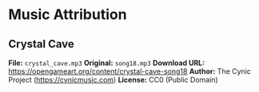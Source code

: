 # Music Attribution

## Crystal Cave

**File:** `crystal_cave.mp3`
**Original:** `song18.mp3`
**Download URL:** <https://opengameart.org/content/crystal-cave-song18>
**Author:** The Cynic Project (<https://cynicmusic.com>)
**License:** CC0 (Public Domain)
